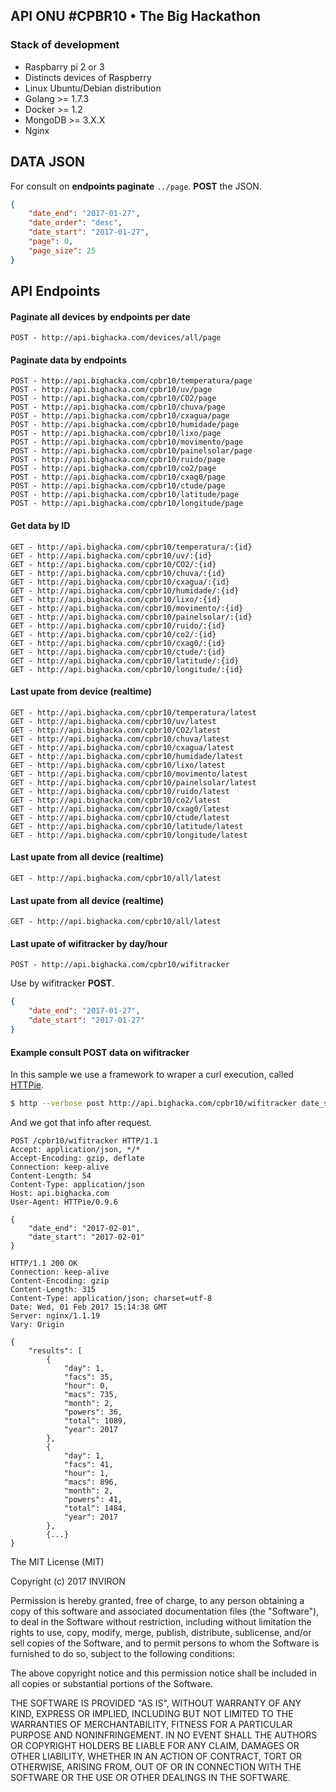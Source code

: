 ## API ONU #CPBR10 • The Big Hackathon

### Stack of development
- Raspbarry pi 2 or 3
- Distincts devices of Raspberry
- Linux Ubuntu/Debian distribution
- Golang >= 1.7.3
- Docker >= 1.2
- MongoDB >= 3.X.X
- Nginx

## DATA JSON
For consult on **endpoints paginate** `../page`. **POST** the JSON.
```json
{
    "date_end": "2017-01-27", 
    "date_order": "desc", 
    "date_start": "2017-01-27", 
    "page": 0, 
    "page_size": 25
}
```

## API Endpoints

#### Paginate all devices by endpoints per date
```
POST - http://api.bighacka.com/devices/all/page
```

#### Paginate data by endpoints
```
POST - http://api.bighacka.com/cpbr10/temperatura/page
POST - http://api.bighacka.com/cpbr10/uv/page
POST - http://api.bighacka.com/cpbr10/CO2/page
POST - http://api.bighacka.com/cpbr10/chuva/page
POST - http://api.bighacka.com/cpbr10/cxagua/page
POST - http://api.bighacka.com/cpbr10/humidade/page
POST - http://api.bighacka.com/cpbr10/lixo/page
POST - http://api.bighacka.com/cpbr10/movimento/page
POST - http://api.bighacka.com/cpbr10/painelsolar/page
POST - http://api.bighacka.com/cpbr10/ruido/page
POST - http://api.bighacka.com/cpbr10/co2/page
POST - http://api.bighacka.com/cpbr10/cxag0/page
POST - http://api.bighacka.com/cpbr10/ctude/page
POST - http://api.bighacka.com/cpbr10/latitude/page
POST - http://api.bighacka.com/cpbr10/longitude/page
```

#### Get data by ID
```
GET - http://api.bighacka.com/cpbr10/temperatura/:{id}
GET - http://api.bighacka.com/cpbr10/uv/:{id}
GET - http://api.bighacka.com/cpbr10/CO2/:{id}
GET - http://api.bighacka.com/cpbr10/chuva/:{id}
GET - http://api.bighacka.com/cpbr10/cxagua/:{id}
GET - http://api.bighacka.com/cpbr10/humidade/:{id}
GET - http://api.bighacka.com/cpbr10/lixo/:{id}
GET - http://api.bighacka.com/cpbr10/movimento/:{id}
GET - http://api.bighacka.com/cpbr10/painelsolar/:{id}
GET - http://api.bighacka.com/cpbr10/ruido/:{id}
GET - http://api.bighacka.com/cpbr10/co2/:{id}
GET - http://api.bighacka.com/cpbr10/cxag0/:{id}
GET - http://api.bighacka.com/cpbr10/ctude/:{id}
GET - http://api.bighacka.com/cpbr10/latitude/:{id}
GET - http://api.bighacka.com/cpbr10/longitude/:{id}
```

#### Last upate from device (realtime)
```
GET - http://api.bighacka.com/cpbr10/temperatura/latest
GET - http://api.bighacka.com/cpbr10/uv/latest
GET - http://api.bighacka.com/cpbr10/CO2/latest
GET - http://api.bighacka.com/cpbr10/chuva/latest
GET - http://api.bighacka.com/cpbr10/cxagua/latest
GET - http://api.bighacka.com/cpbr10/humidade/latest
GET - http://api.bighacka.com/cpbr10/lixo/latest
GET - http://api.bighacka.com/cpbr10/movimento/latest
GET - http://api.bighacka.com/cpbr10/painelsolar/latest
GET - http://api.bighacka.com/cpbr10/ruido/latest
GET - http://api.bighacka.com/cpbr10/co2/latest
GET - http://api.bighacka.com/cpbr10/cxag0/latest
GET - http://api.bighacka.com/cpbr10/ctude/latest
GET - http://api.bighacka.com/cpbr10/latitude/latest
GET - http://api.bighacka.com/cpbr10/longitude/latest
```

#### Last upate from all device (realtime)
```
GET - http://api.bighacka.com/cpbr10/all/latest
```

#### Last upate from all device (realtime)
```
GET - http://api.bighacka.com/cpbr10/all/latest
```

#### Last upate of wifitracker by day/hour
```
POST - http://api.bighacka.com/cpbr10/wifitracker
```
Use by wifitracker **POST**.
```json
{
    "date_end": "2017-01-27", 
    "date_start": "2017-01-27" 
}
```

#### Example consult POST data on wifitracker
In this sample we use a framework to wraper a curl execution, called [HTTPie](https://httpie.org/).
```sh
$ http --verbose post http://api.bighacka.com/cpbr10/wifitracker date_start=2017-02-01 date_end=2017-02-01
```
And we got that info after request.
```
POST /cpbr10/wifitracker HTTP/1.1
Accept: application/json, */*
Accept-Encoding: gzip, deflate
Connection: keep-alive
Content-Length: 54
Content-Type: application/json
Host: api.bighacka.com
User-Agent: HTTPie/0.9.6

{
    "date_end": "2017-02-01", 
    "date_start": "2017-02-01"
}

HTTP/1.1 200 OK
Connection: keep-alive
Content-Encoding: gzip
Content-Length: 315
Content-Type: application/json; charset=utf-8
Date: Wed, 01 Feb 2017 15:14:38 GMT
Server: nginx/1.1.19
Vary: Origin

{
    "results": [
        {
            "day": 1, 
            "facs": 35, 
            "hour": 0, 
            "macs": 735, 
            "month": 2, 
            "powers": 36, 
            "total": 1089, 
            "year": 2017
        }, 
        {
            "day": 1, 
            "facs": 41, 
            "hour": 1, 
            "macs": 896, 
            "month": 2, 
            "powers": 41, 
            "total": 1484, 
            "year": 2017
        }, 
        {...}
}
```

The MIT License (MIT)

Copyright (c) 2017 INVIRON

Permission is hereby granted, free of charge, to any person obtaining a copy
of this software and associated documentation files (the "Software"), to deal
in the Software without restriction, including without limitation the rights
to use, copy, modify, merge, publish, distribute, sublicense, and/or sell
copies of the Software, and to permit persons to whom the Software is
furnished to do so, subject to the following conditions:

The above copyright notice and this permission notice shall be included in all
copies or substantial portions of the Software.

THE SOFTWARE IS PROVIDED "AS IS", WITHOUT WARRANTY OF ANY KIND, EXPRESS OR
IMPLIED, INCLUDING BUT NOT LIMITED TO THE WARRANTIES OF MERCHANTABILITY,
FITNESS FOR A PARTICULAR PURPOSE AND NONINFRINGEMENT. IN NO EVENT SHALL THE
AUTHORS OR COPYRIGHT HOLDERS BE LIABLE FOR ANY CLAIM, DAMAGES OR OTHER
LIABILITY, WHETHER IN AN ACTION OF CONTRACT, TORT OR OTHERWISE, ARISING FROM,
OUT OF OR IN CONNECTION WITH THE SOFTWARE OR THE USE OR OTHER DEALINGS IN THE
SOFTWARE.
